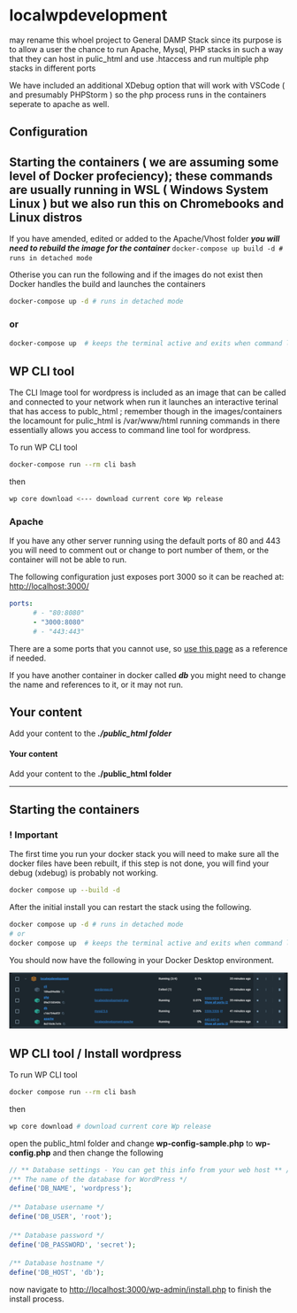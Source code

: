 # localwpdevelopment

may rename this whoel project to General DAMP Stack since its purpose is to allow a user the chance to run Apache, Mysql, PHP stacks in such a way that they can host in pulic_html and use .htaccess and run multiple php stacks in different ports

We have included an additional XDebug option that will work with VSCode ( and presumably PHPStorm ) so the php process runs in the containers seperate to apache as well.

## Configuration

## Starting the containers ( we are assuming some level of Docker profeciency); these commands are usually running in WSL ( Windows System Linux ) but we also run this on Chromebooks and Linux distros

If you have amended, edited or added to the Apache/Vhost folder ***you will need to rebuild the image for the container***
```docker-compose up build -d # runs in detached mode```

Otherise you can run the following and if the images do not exist then Docker handles the build and launches the containers

```sh
docker-compose up -d # runs in detached mode
```

### or

```sh
docker-compose up  # keeps the terminal active and exits when command line is closed
```

## WP CLI tool

The CLI Image tool for wordpress is included as an image that can be called and connected to your network  when run it launches an interactive terinal that has access to  publc_html ; remember though in the images/containers the locamount for pulic_html is /var/www/html
running commands in there essentially allows you access to command line tool for wordpress.

To run WP CLI tool

```sh
docker-compose run --rm cli bash
```

then

```sh
wp core download <--- download current core Wp release
```

### Apache

If you have any other server running using the default ports of
80 and 443 you will need to comment out or change to port number of them, or the container will not be able to run.

The following configuration just exposes port 3000 so it can be reached at:
[http://localhost:3000/](http://localhost:3000/)

```yml
ports:
      # - "80:8080" 
      - "3000:8080"
      # - "443:443"
```

There are a some ports that you cannot use, so [use this page](https://www.browserstack.com/question/39572) as a reference if needed.


If you have another container in docker called ***db*** you might need to change the name and references to it, or it may not run.

## Your content

Add your content to the ***./public_html folder***
#### Your content

Add your content to the __./public_html folder__
___

## Starting the containers

### ! Important

The first time you run your docker stack you will need to make sure all the docker files have been rebuilt, if this step is not done, you will find your debug (xdebug) is probably not working.

```sh
docker compose up --build -d
```

After the initial install you can restart the stack using the following.

```sh
docker compose up -d # runs in detached mode 
# or
docker compose up  # keeps the terminal active and exits when command line is closed
```

You should now have the following in your Docker Desktop environment.

![Alt text](images/image1.png)

## WP CLI tool / Install wordpress

To run WP CLI tool

```sh
docker compose run --rm cli bash
```

then

```sh
wp core download # download current core Wp release
```

open the public_html folder and change **wp-config-sample.php** to **wp-config.php** and then change the following

```php
// ** Database settings - You can get this info from your web host ** //
/** The name of the database for WordPress */
define('DB_NAME', 'wordpress');

/** Database username */
define('DB_USER', 'root');

/** Database password */
define('DB_PASSWORD', 'secret');

/** Database hostname */
define('DB_HOST', 'db');
```

now navigate to [http://localhost:3000/wp-admin/install.php](http://localhost:3000/wp-admin/install.php) to finish the install process.
